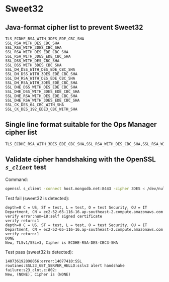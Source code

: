 # Sweet32

## Java-format cipher list to prevent Sweet32

```text
TLS_ECDHE_RSA_WITH_3DES_EDE_CBC_SHA
SSL_RSA_WITH_DES_CBC_SHA
SSL_RSA_WITH_3DES_CBC_SHA
SSL_RSA_WITH_DES_EDE_CBC_SHA
SSL_RSA_WITH_3DES_EDE_CBC_SHA
SSL_DSS_WITH_DES_CBC_SHA
SSL_DSS_WITH_3DES_CBC_SHA
SSL_DH_DSS_WITH_DES_EDE_CBC_SHA
SSL_DH_DSS_WITH_3DES_EDE_CBC_SHA
SSL_DH_RSA_WITH_DES_EDE_CBC_SHA
SSL_DH_RSA_WITH_3DES_EDE_CBC_SHA
SSL_DHE_DSS_WITH_DES_EDE_CBC_SHA
SSL_DHE_DSS_WITH_3DES_EDE_CBC_SHA
SSL_DHE_RSA_WITH_DES_EDE_CBC_SHA
SSL_DHE_RSA_WITH_3DES_EDE_CBC_SHA
SSL_CK_DES_64_CBC_WITH_SHA
SSL_CK_DES_192_EDE3_CBC_WITH_SHA
```

## Single line format suitable for the Ops Manager cipher list

```text
TLS_ECDHE_RSA_WITH_3DES_EDE_CBC_SHA,SSL_RSA_WITH_DES_CBC_SHA,SSL_RSA_WITH_3DES_CBC_SHA,SSL_RSA_WITH_DES_EDE_CBC_SHA,SSL_RSA_WITH_3DES_EDE_CBC_SHA,SSL_DSS_WITH_DES_CBC_SHA,SSL_DSS_WITH_3DES_CBC_SHA,SSL_DH_DSS_WITH_DES_EDE_CBC_SHA,SSL_DH_DSS_WITH_3DES_EDE_CBC_SHA,SSL_DH_RSA_WITH_DES_EDE_CBC_SHA,SSL_DH_RSA_WITH_3DES_EDE_CBC_SHA,SSL_DHE_DSS_WITH_DES_EDE_CBC_SHA,SSL_DHE_DSS_WITH_3DES_EDE_CBC_SHA,SSL_DHE_RSA_WITH_DES_EDE_CBC_SHA,SSL_DHE_RSA_WITH_3DES_EDE_CBC_SHA,SSL_CK_DES_64_CBC_WITH_SHA,SSL_CK_DES_192_EDE3_CBC_WITH_SHA
```

## Validate cipher handshaking with the OpenSSL _`s_client`_ test

Command:

```bash
openssl s_client -connect host.mongodb.net:8443 -cipher 3DES < /dev/null | grep Cipher\ is
```

Test fail (sweet32 is detected):

```text
depth=0 C = US, ST = test, L = test, O = test Security, OU = IT Department, CN = ec2-52-65-116-16.ap-southeast-2.compute.amazonaws.com
verify error:num=18:self signed certificate
verify return:1
depth=0 C = US, ST = test, L = test, O = test Security, OU = IT Department, CN = ec2-52-65-116-16.ap-southeast-2.compute.amazonaws.com
verify return:1
DONE
New, TLSv1/SSLv3, Cipher is ECDHE-RSA-DES-CBC3-SHA
```

Test pass (sweet32 is detected):

```text
140736192898056:error:14077410:SSL routines:SSL23_GET_SERVER_HELLO:sslv3 alert handshake failure:s23_clnt.c:802:
New, (NONE), Cipher is (NONE)
```
